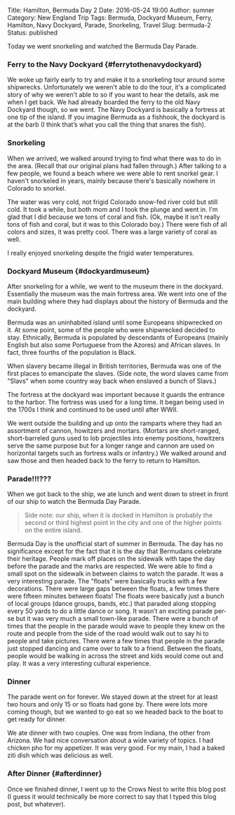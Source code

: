 Title: Hamilton, Bermuda Day 2
Date: 2016-05-24 19:00
Author: sumner
Category: New England Trip
Tags: Bermuda, Dockyard Museum, Ferry, Hamilton, Navy Dockyard, Parade, Snorkeling, Travel
Slug: bermuda-2
Status: published

Today we went snorkeling and watched the Bermuda Day Parade.

### Ferry to the Navy Dockyard {#ferrytothenavydockyard}

We woke up fairly early to try and make it to a snorkeling tour around some
shipwrecks. Unfortunately we weren't able to do the tour, it's a complicated
story of why we weren't able to so if you want to hear the details, ask me when
I get back. We had already boarded the ferry to the old Navy Dockyard though, so
we went. The Navy Dockyard is basically a fortress at one tip of the island. If
you imagine Bermuda as a fishhook, the dockyard is at the barb (I think that’s
what you call the thing that snares the fish).

### Snorkeling

When we arrived, we walked around trying to find what there was to do in the
area. (Recall that our original plans had fallen through.) After talking to a
few people, we found a beach where we were able to rent snorkel gear. I haven't
snorkeled in years, mainly because there's basically nowhere in Colorado to
snorkel.

The water was very cold, not frigid Colorado snow-fed river cold but still cold.
It took a while, but both mom and I took the plunge and went in. I'm glad that I
did because we tons of coral and fish. (Ok, maybe it isn't really tons of fish
and coral, but it was to this Colorado boy.) There were fish of all colors and
sizes, it was pretty cool. There was a large variety of coral as well.

I really enjoyed snorkeling despite the frigid water temperatures.

### Dockyard Museum {#dockyardmuseum}

After snorkeling for a while, we went to the museum there in the dockyard.
Essentially the museum was the main fortress area. We went into one of the main
building where they had displays about the history of Bermuda and the dockyard.

Bermuda was an uninhabited island until some Europeans shipwrecked on it. At
some point, some of the people who were shipwrecked decided to stay. Ethnically,
Bermuda is populated by descendants of Europeans (mainly English but also some
Portuguese from the Azores) and African slaves. In fact, three fourths of the
population is Black.

When slavery became illegal in British territories, Bermuda was one of the first
places to emancipate the slaves. (Side note, the word slaves came from "Slavs"
when some country way back when enslaved a bunch of Slavs.)

The fortress at the dockyard was important because it guards the entrance to the
harbor. The fortress was used for a long time. It began being used in the 1700s
I think and continued to be used until after WWII.

We went outside the building and up onto the ramparts where they had an
assortment of cannon, howitzers and mortars. (Mortars are short-ranged,
short-barreled guns used to lob projectiles into enemy positions, howitzers
serve the same purpose but for a longer range and cannon are used on horizontal
targets such as fortress walls or infantry.) We walked around and saw those and
then headed back to the ferry to return to Hamilton.

### Parade!!!???

When we got back to the ship, we ate lunch and went down to street in front of
our ship to watch the Bermuda Day Parade.

> Side note: our ship, when it is docked in Hamilton is probably the second or
> third highest point in the city and one of the higher points on the entire
> island.

Bermuda Day is the unofficial start of summer in Bermuda. The day has no
significance except for the fact that it is the day that Bermudans celebrate
their heritage. People mark off places on the sidewalk with tape the day before
the parade and the marks are respected. We were able to find a small spot on the
sidewalk in between claims to watch the parade. It was a very interesting
parade. The "floats" were basically trucks with a few decorations. There were
large gaps between the floats, a few times there were fifteen minutes between
floats! The floats were basically just a bunch of local groups (dance groups,
bands, etc.) that paraded along stopping every 50 yards to do a little dance or
song. It wasn’t an exciting parade per-se but it was very much a small town-like
parade. There were a bunch of times that the people in the parade would wave to
people they knew on the route and people from the side of the road would walk
out to say hi to people and take pictures. There were a few times that people in
the parade just stopped dancing and came over to talk to a friend. Between the
floats, people would be walking in across the street and kids would come out and
play. It was a very interesting cultural experience.

### Dinner

The parade went on for forever. We stayed down at the street for at least two
hours and only 15 or so floats had gone by. There were lots more coming though,
but we wanted to go eat so we headed back to the boat to get ready for dinner.

We ate dinner with two couples. One was from Indiana, the other from Arizona. We
had nice conversation about a wide variety of topics. I had chicken pho for my
appetizer. It was very good. For my main, I had a baked ziti dish which was
delicious as well.

### After Dinner {#afterdinner}

Once we finished dinner, I went up to the Crows Nest to write this blog post (I
guess it would technically be more correct to say that I typed this blog post,
but whatever).
